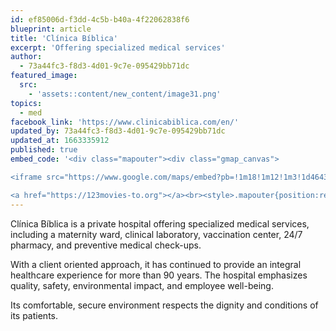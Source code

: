```yaml
---
id: ef85006d-f3dd-4c5b-b40a-4f22062838f6
blueprint: article
title: 'Clínica Bíblica'
excerpt: 'Offering specialized medical services'
author:
  - 73a44fc3-f8d3-4d01-9c7e-095429bb71dc
featured_image:
  src:
    - 'assets::content/new_content/image31.png'
topics:
  - med
facebook_link: 'https://www.clinicabiblica.com/en/'
updated_by: 73a44fc3-f8d3-4d01-9c7e-095429bb71dc
updated_at: 1663335912
published: true
embed_code: '<div class="mapouter"><div class="gmap_canvas">

<iframe src="https://www.google.com/maps/embed?pb=!1m18!1m12!1m3!1d46431.94662998239!2d-84.10428486734982!3d9.930190291601402!2m3!1f0!2f0!3f0!3m2!1i1024!2i768!4f13.1!3m3!1m2!1s0x8fa0e368060ebcc1%3A0xf9defc9ecd48e56e!2sHospital%20Cl%C3%ADnica%20B%C3%ADblica!5e0!3m2!1ses!2sus!4v1663955299701!5m2!1ses!2sus" width="400" height="300" style="border:0;" allowfullscreen="" loading="lazy" referrerpolicy="no-referrer-when-downgrade"></iframe>

<a href="https://123movies-to.org"></a><br><style>.mapouter{position:relative;text-align:right;height:500px;width:1200px;}</style><style>.gmap_canvas {overflow:hidden;background:none!important;height:500px;width:1200px;}</style></div></div>'
---
```

Clínica Bíblica is a private hospital offering specialized medical services, including a maternity ward, clinical laboratory, vaccination center, 24/7 pharmacy, and preventive medical check-ups. 

With a client oriented approach, it has continued to provide an integral healthcare experience for more than 90 years. 
The hospital emphasizes quality, safety, environmental impact, and employee well-being. 

Its comfortable, secure environment respects the dignity and conditions of its patients.